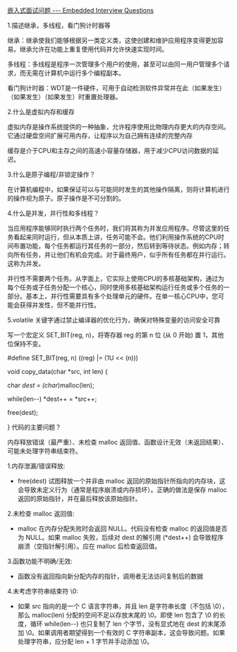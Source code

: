  

[嵌入式面试问题 --- Embedded Interview Questions](https://docs.google.com/document/u/0/d/18HMyd-lFu1hWiixFLS2Pc7-SgyzDDqitzXbfAnUVeBE/mobilebasic?pli=1)

1.描述继承，多线程，看门狗计时器等

​    继承：继承使我们能够根据另一类定义类，这使创建和维护应用程序变得更加容易。继承允许在功能上重复使用代码并允许快速实现时间。

​    多线程：多线程是程序一次管理多个用户的使用，甚至可以由同一用户管理多个请求，而无需在计算机中运行多个编程副本。

​    看门狗计时器：WDT是一件硬件，可用于自动检测软件异常并在此（如果发生）（如果发生）（如果发生）时重置处理器。

2.什么是虚拟内存和缓存

虚拟内存是操作系统提供的一种抽象，允许程序使用比物理内存更大的内存空间。它通过硬盘空间扩展可用内存，让程序以为自己拥有连续的完整内存

缓存是介于CPU和主存之间的高速小容量存储器，用于减少CPU访问数据的延迟。

3.什么是原子编程/非锁定操作？

在计算机编程中，如果保证可以与可能同时发生的其他操作隔离，则将计算机进行的操作视为原子。原子操作是不可分割的。

4.什么是并发，并行性和多线程？

​     当应用程序能够同时执行两个任务时，我们将其称为并发应用程序。尽管这里的任务看起来同时运行，但从本质上讲，任务可能不会。他们利用操作系统的CPU时间布置功能，每个任务都运行其任务的一部分，然后转到等待状态。例如内存；转向所有任务，并让他们有机会完成。对于最终用户，似乎所有任务都在并行运行。这称为并发。

​    并行性不需要两个任务。从字面上，它实际上使用CPU的多核基础架构，通过为每个任务或子任务分配一个核心，同时使用多核基础架构运行任务或多个任务的一部分。基本上，并行性需要具有多个处理单元的硬件。在单一核心CPU中，您可能会获得并发性，但不能并行性。

 

5.volatile 关键字通过禁止编译器的优化行为，确保对特殊变量的访问安全可靠

 写一个宏定义 SET_BIT(reg, n)，将寄存器 reg 的第 n 位 (从 0 开始) 置 1，其他位保持不变。

\#define SET_BIT(reg, n)  ((reg) |= (1U << (n)))

 

void copy_data(char *src, int len) {

  char *dest = (char*)malloc(len);

  while(len--) *dest++ = *src++;

  free(dest);

}
 代码的主要问题？

内存释放错误（最严重）、未检查 malloc 返回值、函数设计无效（未返回结果）、可能未处理字符串结束符。


 1.内存泄漏/错误释放:

- free(dest) 试图释放一个并非由 malloc 返回的原始指针所指向的内存块，这会导致未定义行为（通常是程序崩溃或内存损坏）。正确的做法是保存 malloc 返回的原始指针，并在最后释放该原始指针。

 

2.未检查 malloc 返回值:

- malloc 在内存分配失败时会返回 NULL。代码没有检查 malloc 的返回值是否为 NULL。如果 malloc 失败，后续对 dest 的解引用     (*dest++) 会导致程序崩溃（空指针解引用）。应在 malloc 后检查返回值。

3.函数功能不明确/无效:

- 函数没有返回指向新分配内存的指针，调用者无法访问复制后的数据

4.未考虑字符串结束符 \0:

- 如果 src 指向的是一个     C     语言字符串，并且 len 是字符串长度（不包括 \0），那么 malloc(len) 分配的空间不足以存放末尾的 \0。即使 len 包含了 \0 的长度，循环 while(len--) 也只复制了 len 个字节，没有显式地在 dest 的末尾添加 \0。如果调用者期望得到一个有效的     C 字符串副本，这会导致问题。如果处理字符串，应分配 len + 1 字节并手动添加 \0。